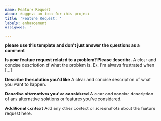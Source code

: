 ```yaml
---
name: Feature Request
about: Suggest an idea for this project
title: 'Feature Request: '
labels: enhancement
assignees: ''

---
```


**please use this template and don't just answer the questions as a comment**

**Is your feature request related to a problem? Please describe.**
A clear and concise description of what the problem is. Ex. I'm always frustrated when [...]

**Describe the solution you'd like**
A clear and concise description of what you want to happen.

**Describe alternatives you've considered**
A clear and concise description of any alternative solutions or features you've considered.

**Additional context**
Add any other context or screenshots about the feature request here.
